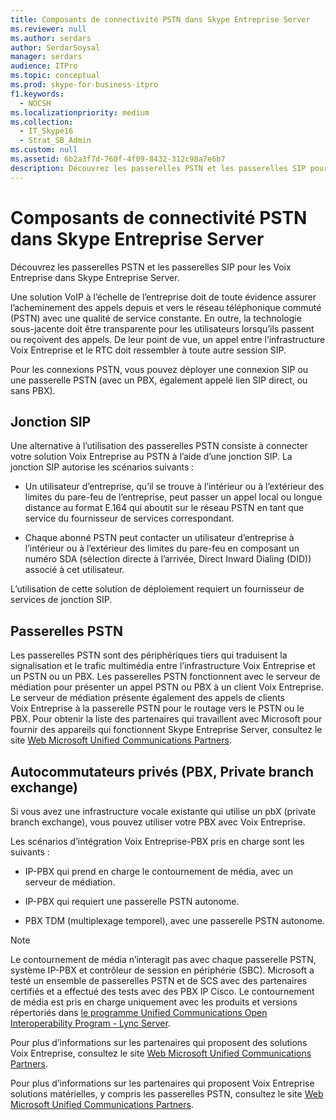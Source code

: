 ```yaml
---
title: Composants de connectivité PSTN dans Skype Entreprise Server
ms.reviewer: null
ms.author: serdars
author: SerdarSoysal
manager: serdars
audience: ITPro
ms.topic: conceptual
ms.prod: skype-for-business-itpro
f1.keywords:
  - NOCSH
ms.localizationpriority: medium
ms.collection:
  - IT_Skype16
  - Strat_SB_Admin
ms.custom: null
ms.assetid: 6b2a3f7d-760f-4f09-8432-312c98a7e6b7
description: Découvrez les passerelles PSTN et les passerelles SIP pour les Voix Entreprise dans Skype Entreprise Server.
---
```


# <a name="pstn-connectivity-components-in-skype-for-business-server"></a>Composants de connectivité PSTN dans Skype Entreprise Server
 
Découvrez les passerelles PSTN et les passerelles SIP pour les Voix Entreprise dans Skype Entreprise Server.
  
Une solution VoIP à l’échelle de l’entreprise doit de toute évidence assurer l’acheminement des appels depuis et vers le réseau téléphonique commuté (PSTN) avec une qualité de service constante. En outre, la technologie sous-jacente doit être transparente pour les utilisateurs lorsqu’ils passent ou reçoivent des appels. De leur point de vue, un appel entre l’infrastructure Voix Entreprise et le RTC doit ressembler à toute autre session SIP.
  
Pour les connexions PSTN, vous pouvez déployer une connexion SIP ou une passerelle PSTN (avec un PBX, également appelé lien SIP direct, ou sans PBX).
  
## <a name="sip-trunking"></a>Jonction SIP

Une alternative à l’utilisation des passerelles PSTN consiste à connecter votre solution Voix Entreprise au PSTN à l’aide d’une jonction SIP. La jonction SIP autorise les scénarios suivants :
  
- Un utilisateur d’entreprise, qu’il se trouve à l’intérieur ou à l’extérieur des limites du pare-feu de l’entreprise, peut passer un appel local ou longue distance au format E.164 qui aboutit sur le réseau PSTN en tant que service du fournisseur de services correspondant.
    
- Chaque abonné PSTN peut contacter un utilisateur d’entreprise à l’intérieur ou à l’extérieur des limites du pare-feu en composant un numéro SDA (sélection directe à l’arrivée, Direct Inward Dialing (DID)) associé à cet utilisateur.
    
L’utilisation de cette solution de déploiement requiert un fournisseur de services de jonction SIP. 
  
## <a name="pstn-gateways"></a>Passerelles PSTN

Les passerelles PSTN sont des périphériques tiers qui traduisent la signalisation et le trafic multimédia entre l’infrastructure Voix Entreprise et un PSTN ou un PBX. Les passerelles PSTN fonctionnent avec le serveur de médiation pour présenter un appel PSTN ou PBX à un client Voix Entreprise. Le serveur de médiation présente également des appels de clients Voix Entreprise à la passerelle PSTN pour le routage vers le PSTN ou le PBX. Pour obtenir la liste des partenaires qui travaillent avec Microsoft pour fournir des appareils qui fonctionnent Skype Entreprise Server, consultez le site [Web Microsoft Unified Communications Partners](https://go.microsoft.com/fwlink/p/?linkId=202836). 
  
## <a name="private-branch-exchanges"></a>Autocommutateurs privés (PBX, Private branch exchange)

 Si vous avez une infrastructure vocale existante qui utilise un pbX (private branch exchange), vous pouvez utiliser votre PBX avec Voix Entreprise.
  
Les scénarios d’intégration Voix Entreprise-PBX pris en charge sont les suivants :
  
- IP-PBX qui prend en charge le contournement de média, avec un serveur de médiation.
    
- IP-PBX qui requiert une passerelle PSTN autonome.
    
- PBX TDM (multiplexage temporel), avec une passerelle PSTN autonome.
    
> [!NOTE]
> Le contournement de média n’interagit pas avec chaque passerelle PSTN, système IP-PBX et contrôleur de session en périphérie (SBC). Microsoft a testé un ensemble de passerelles PSTN et de SCS avec des partenaires certifiés et a effectué des tests avec des PBX IP Cisco. Le contournement de média est pris en charge uniquement avec les produits et versions répertoriés dans [le programme Unified Communications Open Interoperability Program - Lync Server](../../../SfbPartnerCertification/lync-cert/qualified-ip-pbx-gateway.md). 
  
Pour plus d’informations sur les partenaires qui proposent des solutions Voix Entreprise, consultez le site [Web Microsoft Unified Communications Partners](https://go.microsoft.com/fwlink/p/?linkId=202836).
  
Pour plus d’informations sur les partenaires qui proposent Voix Entreprise solutions matérielles, y compris les passerelles PSTN, consultez le site [Web Microsoft Unified Communications Partners](https://go.microsoft.com/fwlink/p/?linkId=202836).
